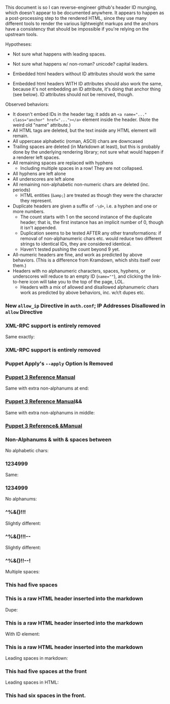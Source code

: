 This document is so I can reverse-engineer github's header ID munging, which doesn't appear to be documented anywhere. It appears to happen as a post-processing step to the rendered HTML, since they use many different tools to render the various lightweight markups and the anchors have a consistency that should be impossible if you're relying on the upstream tools.

Hypotheses:

- Not sure what happens with leading spaces.
- Not sure what happens w/ non-roman? unicode? capital leaders.

- Embedded html headers without ID attributes should work the same
- Embedded html headers WITH ID attributes should also work the same, because it's not embedding an ID attribute, it's doing that anchor thing (see below). ID attributes should not be removed, though.

Observed behaviors:

- It doesn't embed IDs in the header tag; it adds an `<a name="..." class="anchor" href="..."></a>` element inside the header. (Note the weird old "name" attribute.)
- All HTML tags are deleted, but the text inside any HTML element will remain.
- All uppercase alphabetic (roman, ASCII) chars are downcased
- Trailing spaces are deleted (in Markdown at least), but this is probably done by the underlying rendering library; not sure what would happen if a renderer left spaces.
- All remaining spaces are replaced with hyphens
    - Including multiple spaces in a row! They are not collapsed.
- All hyphens are left alone
- All underscores are left alone
- All remaining non-alphabetic non-numeric chars are deleted (inc. periods)
    - HTML entities (`&amp;`) are treated as though they were the character they represent.
- Duplicate headers are given a suffix of `-\d+`, i.e. a hyphen and one or more numbers.
    - The count starts with 1 on the second instance of the duplicate header; that is, the first instance has an implicit number of 0, though it isn't appended.
    - Duplication seems to be tested AFTER any other transformations: if removal of non-alphanumeric chars etc. would reduce two different strings to identical IDs, they are considered identical.
    - Haven't tested pushing the count beyond 9 yet.
- All-numeric headers are fine, and work as predicted by above behaviors. (This is a difference from Kramdown, which shits itself over them.)
- Headers with no alphanumeric characters, spaces, hyphens, or underscores will reduce to an empty ID (`name=""`), and clicking the link-to-here icon will take you to the top of the page, LOL.
    - Headers with a mix of allowed and disallowed alphanumeric chars work as predicted by above behaviors, inc. w/r/t dupes etc.



### New `allow_ip` Directive in `auth.conf`; IP Addresses Disallowed in `allow` Directive

### XML-RPC support is entirely removed

Same exactly:

### XML-RPC support is entirely removed

### Puppet Apply's `--apply` Option Is Removed

### [Puppet 3 Reference Manual](/puppet/3/reference)

Same with extra non-alphanums at end:

### [Puppet 3 Reference Manual](/puppet/3/reference)&&

Same with extra non-alphanums in middle:

### [Puppet 3 Reference& &Manual](/puppet/3/reference)

### Non-Alphanums & with & spaces between

No alphabetic chars:

### 1234999

Same:

### 1234999

No alphanums:

### ^%&()!!!

Slightly different:

### ^%&()!!!--

Slightly different:

### ^%&()!!--!

Multiple spaces:

### This     had five spaces

<h3>This is a raw HTML header inserted into the markdown</h3>

Dupe:

<h3>This is a raw HTML header inserted into the markdown</h3>

With ID element:

<h3 id="this-is-a-raw-html-header-inserted-into-the-markdown">This is a raw HTML header inserted into the markdown</h3>

Leading spaces in markdown:

###     This had five spaces at the front

Leading spaces in HTML:

<h3>      This had six spaces in the front.</h3>
